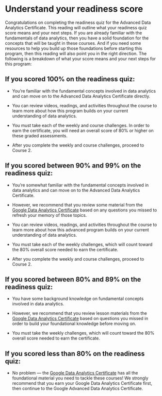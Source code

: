 # Understand your readiness score

Congratulations on completing the readiness quiz for the Advanced Data Analytics Certificate. This reading will outline what your readiness quiz score means and your next steps. If you are already familiar with the fundamentals of data analytics, then you have a solid foundation for the concepts that will be taught in these courses. And if you need some resources to help you build up those foundations before starting this program, then this reading will also point you in the right direction. The following is a breakdown of what your score means and your next steps for this program:  

## If you scored 100% on the readiness quiz:

* You’re familiar with the fundamental concepts involved in data analytics and can move on to the Advanced Data Analytics Certificate directly.

* You can review videos, readings, and activities throughout the course to learn more about how this program builds on your current understanding of data analytics.

* You must take each of the weekly and course challenges. In order to earn the certificate, you will need an overall score of 80% or higher on these graded assessments. 

* After you complete the weekly and course challenges, proceed to Course 2.

## If you scored between 90% and 99% on the readiness quiz:

* You’re somewhat familiar with the fundamental concepts involved in data analytics and can move on to the Advanced Data Analytics Certificate.

* However, we recommend that you review some material from the [Google Data Analytics Certificate](https://grow.google/certificates/data-analytics/#?modal_active=none) based on any questions you missed to refresh your memory of those topics.

* You can review videos, readings, and activities throughout the course to learn more about how this advanced program builds on your current understanding of data analytics.

* You must take each of the weekly challenges, which will count toward the 80% overall score needed to earn the certificate. 

* After you complete the weekly and course challenges, proceed to Course 2.

## If you scored between 80% and 89% on the readiness quiz:

* You have some background knowledge on fundamental concepts involved in data analytics.

* However, we recommend that you review lesson materials from the [Google Data Analytics Certificate](https://grow.google/certificates/data-analytics/#?modal_active=none) based on questions you missed in order to build your foundational knowledge before moving on.

* You must take the weekly challenges, which will count toward the 80% overall score needed to earn the certificate.

## If you scored less than 80% on the readiness quiz:

* No problem — the [Google Data Analytics Certificate](https://grow.google/certificates/data-analytics/#?modal_active=none) has all the foundational material you need to tackle these courses!  We strongly recommend that you earn your Google Data Analytics Certificate first, then continue to the Google Advanced Data Analytics Certificate.
